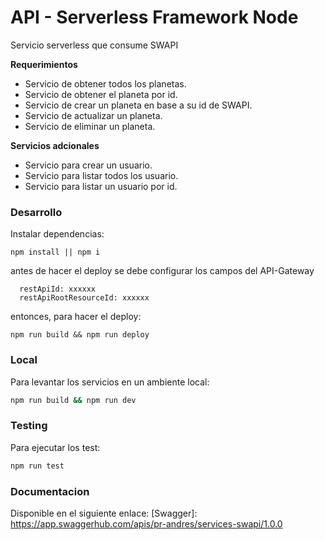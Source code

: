 # API - Serverless Framework Node

Servicio serverless que consume SWAPI

**Requerimientos**
* Servicio de obtener todos los planetas.
* Servicio de obtener el planeta por id.
* Servicio de crear un planeta en base a su id de SWAPI.
* Servicio de actualizar un planeta.
* Servicio de eliminar un planeta.

**Servicios adcionales**
* Servicio para crear un usuario.
* Servicio para listar todos los usuario.
* Servicio para listar un usuario por id.


### Desarrollo

Instalar dependencias:

```
npm install || npm i
```

antes de hacer el deploy se debe configurar los campos del API-Gateway

```
  restApiId: xxxxxx
  restApiRootResourceId: xxxxxx
```

entonces, para hacer el deploy:

```
npm run build && npm run deploy
```

### Local

Para levantar los servicios en un ambiente local:

```bash
npm run build && npm run dev
```

### Testing

Para ejecutar los test:

```bash
npm run test
```

### Documentacion

Disponible en el siguiente enlace:
[Swagger]: https://app.swaggerhub.com/apis/pr-andres/services-swapi/1.0.0

